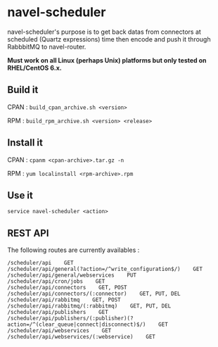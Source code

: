 navel-scheduler
===============

navel-scheduler's purpose is to get back datas from connectors at scheduled (Quartz expressions) time then encode and push it through RabbbitMQ to navel-router.

**Must work on all Linux (perhaps Unix) platforms but only tested on RHEL/CentOS 6.x.**

Build it
--------

CPAN : `build_cpan_archive.sh <version>`

RPM : `build_rpm_archive.sh <version> <release>`

Install it
----------

CPAN : `cpanm <cpan-archive>.tar.gz -n`

RPM : `yum localinstall <rpm-archive>.rpm`

Use it
------

`service navel-scheduler <action>`

REST API
--------

The following routes are currently availables :

```
/scheduler/api    GET
/scheduler/api/general(?action=/^write_configuration$/)    GET
/scheduler/api/general/webservices    PUT
/scheduler/api/cron/jobs    GET
/scheduler/api/connectors    GET, POST
/scheduler/api/connectors/(:connector)    GET, PUT, DEL
/scheduler/api/rabbitmq    GET, POST
/scheduler/api/rabbitmq/(:rabbitmq)    GET, PUT, DEL
/scheduler/api/publishers    GET
/scheduler/api/publishers/(:publisher)(?action=/^(clear_queue|connect|disconnect)$/)    GET
/scheduler/api/webservices    GET
/scheduler/api/webservices/(:webservice)    GET
```